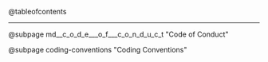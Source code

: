 <!-- The add-contributions-md.sh script adds the CONTRIBUTING.md file here -->

@tableofcontents

---

@subpage md__c_o_d_e___o_f___c_o_n_d_u_c_t "Code of Conduct"

@subpage coding-conventions "Coding Conventions"
